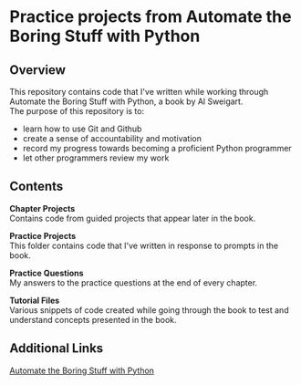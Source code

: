 # Practice projects from Automate the Boring Stuff with Python

## Overview
This repository contains code that I've written while working through Automate the Boring Stuff with Python, a book by Al Sweigart.  
The purpose of this repository is to:
* learn how to use Git and Github
* create a sense of accountability and motivation
* record my progress towards becoming a proficient Python programmer
* let other programmers review my work

## Contents

**Chapter Projects**  
Contains code from guided projects that appear later in the book.

**Practice Projects**  
This folder contains code that I've written in response to prompts in the book.

**Practice Questions**  
My answers to the practice questions at the end of every chapter.

**Tutorial Files**  
Various snippets of code created while going through the book to test and understand concepts presented in the book.

## Additional Links
[Automate the Boring Stuff with Python](https://automatetheboringstuff.com)
